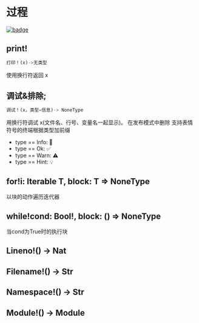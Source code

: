 # 过程

[![badge](https://img.shields.io/endpoint.svg?url=https%3A%2F%2Fgezf7g7pd5.execute-api.ap-northeast-1.amazonaws.com%2Fdefault%2Fsource_up_to_date%3Fowner%3Derg-lang%26repos%3Derg%26ref%3Dmain%26path%3Ddoc/EN/API/procs.md%26commit_hash%3D06f8edc9e2c0cee34f6396fd7c64ec834ffb5352)](https://gezf7g7pd5.execute-api.ap-northeast-1.amazonaws.com/default/source_up_to_date?owner=erg-lang&repos=erg&ref=main&path=doc/EN/API/procs.md&commit_hash=06f8edc9e2c0cee34f6396fd7c64ec834ffb5352)

## print!

```python
打印！(x)->无类型
```

   使用换行符返回 x

## 调试&排除;

```python
调试！(x，类型=信息)-> NoneType
```

用换行符调试 x(文件名、行号、变量名一起显示)。 在发布模式中删除
支持表情符号的终端根据类型加前缀

* type == Info: 💬
* type == Ok: ✅
* type == Warn: ⚠️
* type == Hint: 💡

## for!i: Iterable T, block: T => NoneType

以块的动作遍历迭代器

## while!cond: Bool!, block: () => NoneType

当cond为True时的执行块

## Lineno!() -> Nat

## Filename!() -> Str

## Namespace!() -> Str

## Module!() -> Module